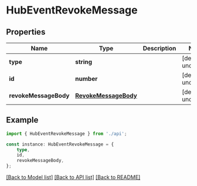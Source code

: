 # HubEventRevokeMessage


## Properties

Name | Type | Description | Notes
------------ | ------------- | ------------- | -------------
**type** | **string** |  | [default to undefined]
**id** | **number** |  | [default to undefined]
**revokeMessageBody** | [**RevokeMessageBody**](RevokeMessageBody.md) |  | [default to undefined]

## Example

```typescript
import { HubEventRevokeMessage } from './api';

const instance: HubEventRevokeMessage = {
    type,
    id,
    revokeMessageBody,
};
```

[[Back to Model list]](../README.md#documentation-for-models) [[Back to API list]](../README.md#documentation-for-api-endpoints) [[Back to README]](../README.md)
